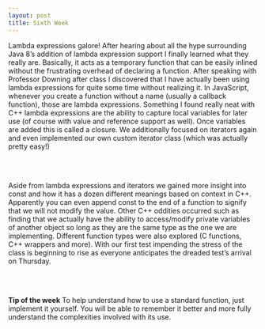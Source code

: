 ```yaml
---
layout: post
title: Sixth Week
---
```


Lambda expressions galore! After hearing about all the hype surrounding Java 8’s addition of lambda expression support I finally learned what they really are. Basically, it acts as a temporary function that can be easily inlined without the frustrating overhead of declaring a function. After speaking with Professor Downing after class I discovered that I have actually been using lambda expressions for quite some time without realizing it. In JavaScript, whenever you create a function without a name (usually a callback function), those are lambda expressions. Something I found really neat with C++ lambda expressions are the ability to capture local variables for later use (of course with value and reference support as well). Once variables are added this is called a closure. We additionally focused on iterators again and even implemented our own custom iterator class (which was actually pretty easy!)

<br><br>

Aside from lambda expressions and iterators we gained more insight into const and how it has a dozen different meanings based on context in C++. Apparently you can even append const to the end of a function to signify that we will not modify the value. Other C++ oddities occurred such as finding that we actually have the ability to access/modify private variables of another object so long as they are the same type as the one we are implementing. Different function types were also explored (C functions, C++ wrappers and more). With our first test impending the stress of the class is beginning to rise as everyone anticipates the dreaded test’s arrival on Thursday.

<br><br>

<strong>Tip of the week</strong>
To help understand how to use a standard function, just implement it yourself. You will be able to remember it better and more fully understand the complexities involved with its use.